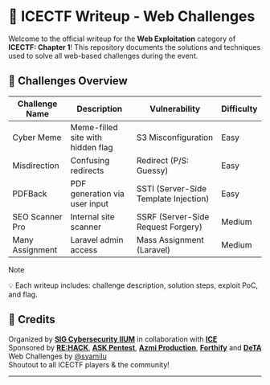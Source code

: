 # 🧊 ICECTF Writeup - Web Challenges

Welcome to the official writeup for the **Web Exploitation** category of **ICECTF: Chapter 1**! This repository documents the solutions and techniques used to solve all web-based challenges during the event.

## 🚩 Challenges Overview

| Challenge Name     | Description                      | Vulnerability             | Difficulty |
|--------------------|----------------------------------|----------------------------|------------|
| Cyber Meme         | Meme-filled site with hidden flag | S3 Misconfiguration        | Easy       |
| Misdirection       | Confusing redirects               | Redirect (P/S: Guessy)  | Easy     |
| PDFBack            | PDF generation via user input     | SSTI (Server-Side Template Injection) | Easy     |
| SEO Scanner Pro    | Internal site scanner             | SSRF (Server-Side Request Forgery)    | Medium       |
| Many Assignment    | Laravel admin access              | Mass Assignment (Laravel)  | Medium     |

> [!NOTE]
> 💡 Each writeup includes: challenge description, solution steps, exploit PoC, and flag.

## 👥 Credits

Organized by [**SIG Cybersecurity IIUM**](https://www.linkedin.com/company/sigcyberseciium) in collaboration with [**ICE**](https://www.linkedin.com/company/ice-cybersecurity-enthusiast)  
Sponsored by [**RE:HACK**](https://www.linkedin.com/company/rehack-xyz), [**ASK Pentest**](https://www.linkedin.com/company/ask-pentest/), [**Azmi Production**](https://www.linkedin.com/company/azmi-productions/), [**Forthify**](https://www.linkedin.com/company/forthify-technologies/) and [**DeTA**](https://www.linkedin.com/company/developertanahair)
Web Challenges by [@syamilu](https://github.com/syamilu)  
Shoutout to all ICECTF players & the community!

---

